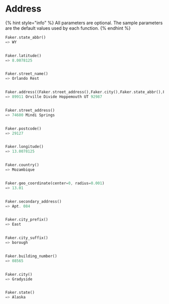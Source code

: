 # Address

{% hint style="info" %}
All parameters are optional. The sample parameters are the default values used by each function.
{% endhint %}

```rust
Faker.state_abbr()
=> WY


Faker.latitude()
=> 8.0078125


Faker.street_name()
=> Orlando Rest


Faker.address((Faker.street_address(),Faker.city(),Faker.state_abbr(),Faker.postcode()))
=> 89911 Orville Divide Hoppemouth UT 92987


Faker.street_address()
=> 74600 Mindi Springs


Faker.postcode()
=> 29127


Faker.longitude()
=> 13.0078125


Faker.country()
=> Mozambique


Faker.geo_coordinate(center=0, radius=0.001)
=> 13.01


Faker.secondary_address()
=> Apt. 084


Faker.city_prefix()
=> East


Faker.city_suffix()
=> borough


Faker.building_number()
=> 08565


Faker.city()
=> Gradyside


Faker.state()
=> Alaska

```

